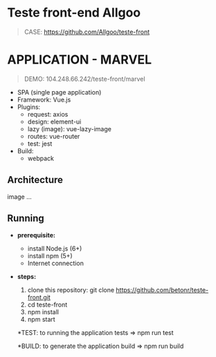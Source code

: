 # Teste front-end Allgoo
 > CASE: https://github.com/Allgoo/teste-front

# APPLICATION - MARVEL
 > DEMO: 104.248.66.242/teste-front/marvel

 - SPA (single page application)
 - Framework: Vue.js
 - Plugins: 
   - request: axios
   - design: element-ui
   - lazy (image): vue-lazy-image
   - routes: vue-router
   - test: jest
 - Build: 
   - webpack
   
## Architecture
  image ...

## Running
* **prerequisite:**
  - install Node.js (6+)
  - install npm (5+)
  - Internet connection
  
* **steps:**
  1) clone this repository: git clone https://github.com/betonr/teste-front.git
  2) cd teste-front
  3) npm install
  4) npm start
  
  *TEST: to running the application tests => npm run test
  
  *BUILD: to generate the application build => npm run build
  
